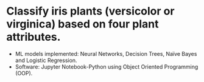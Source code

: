 # Classify iris plants (versicolor or virginica) based on four plant attributes.
*	ML models implemented: Neural Networks, Decision Trees, Naïve Bayes and Logistic Regression.
*	Software: Jupyter Notebook-Python using Object Oriented Programming (OOP).
